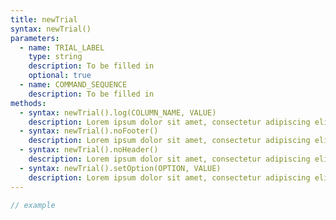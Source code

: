 ```yaml
---
title: newTrial
syntax: newTrial()
parameters: 
  - name: TRIAL_LABEL
    type: string
    description: To be filled in
    optional: true
  - name: COMMAND_SEQUENCE
    description: To be filled in
methods: 
  - syntax: newTrial().log(COLUMN_NAME, VALUE)
    description: Lorem ipsum dolor sit amet, consectetur adipiscing elit.
  - syntax: newTrial().noFooter()
    description: Lorem ipsum dolor sit amet, consectetur adipiscing elit.
  - syntax: newTrial().noHeader()
    description: Lorem ipsum dolor sit amet, consectetur adipiscing elit.
  - syntax: newTrial().setOption(OPTION, VALUE)
    description: Lorem ipsum dolor sit amet, consectetur adipiscing elit.
---
```


```javascript
// example
```